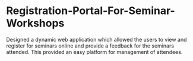 # Registration-Portal-For-Seminar-Workshops
Designed a dynamic web application which allowed the users to view and register for seminars online and provide a feedback for the seminars attended.  This provided an easy platform for management of attendees.

